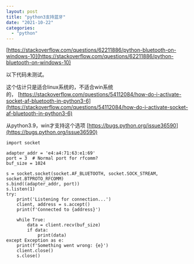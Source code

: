 ```yaml
---
layout: post
title: "python3支持蓝牙"
date: "2021-10-22"
categories: 
  - "python"
---
```


[https://stackoverflow.com/questions/62211886/python-bluetooth-on-windows-10](https://stackoverflow.com/questions/62211886/python-bluetooth-on-windows-10)

以下代码未测试。

这个估计只是适合linux系统的，不适合win系统的， [https://stackoverflow.com/questions/54112084/how-do-i-activate-socket-af-bluetooth-in-python3-6](https://stackoverflow.com/questions/54112084/how-do-i-activate-socket-af-bluetooth-in-python3-6)

从python3.9，win才支持这个选项 [https://bugs.python.org/issue36590](https://bugs.python.org/issue36590)

```
import socket

adapter_addr = 'e4:a4:71:63:e1:69'
port = 3  # Normal port for rfcomm?
buf_size = 1024

s = socket.socket(socket.AF_BLUETOOTH, socket.SOCK_STREAM, socket.BTPROTO_RFCOMM)
s.bind((adapter_addr, port))
s.listen(1)
try:
    print('Listening for connection...')
    client, address = s.accept()
    print(f'Connected to {address}')

    while True:
        data = client.recv(buf_size)
        if data:
            print(data)
except Exception as e:
    print(f'Something went wrong: {e}')
    client.close()
    s.close()
```
